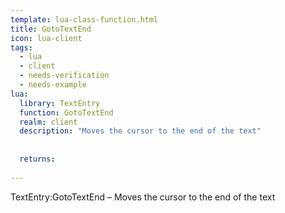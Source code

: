 ```yaml
---
template: lua-class-function.html
title: GotoTextEnd
icon: lua-client
tags:
  - lua
  - client
  - needs-verification
  - needs-example
lua:
  library: TextEntry
  function: GotoTextEnd
  realm: client
  description: "Moves the cursor to the end of the text"
  
  
  returns:
    
---
```


<div class="lua__search__keywords">
TextEntry:GotoTextEnd &#x2013; Moves the cursor to the end of the text
</div>
